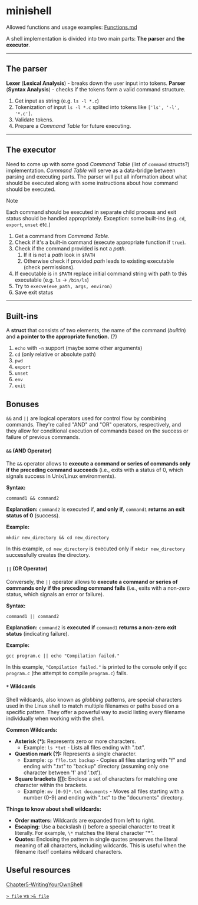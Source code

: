 # mini~~s~~hell

Allowed functions and usage examples: [Functions.md](/docs/Functions.md)

A shell implementation is divided into two main parts: **The parser** and **the executor**.

---
## The parser

**Lexer** (**Lexical Analysis**) - breaks down the user input into tokens.
**Parser** (**Syntax Analysis**) - checks if the tokens form a valid command structure.

1. Get input as string (e.g. `ls -l *.c`)
2. Tokenization of input
	`ls -l *.c`  splited into tokens like `['ls', '-l', '*.c']`.
3. Validate tokens.
4. Prepare a _Command Table_ for future executing.

---
## The executor

 Need to come up with some good _Command Table_ (list of `command` structs?) implementation.
 _Command Table_ will serve as a data-bridge between parsing and executing parts.
 The parser will put all information about what should be executed along with some instructions about how command should be executed.

> [!NOTE]
 > Each command should be executed in separate child process and exit status should be handled appropriately.
 > Exception: some built-ins (e.g. `cd`, `export`, `unset` etc.)

1. Get a command from _Command Table_.
2. Check if it's a built-in command (execute appropriate function if `true`).
3. Check if the command provided is not a _path_.
	1. If it is not a _path_ look in `$PATH`
	2. Otherwise check if provided _path_ leads to existing executable (check permissions).
4. If executable is in `$PATH` replace initial command string with path to this executable (e.g. `ls` -> `/bin/ls`)
5. Try to `execve(exe_path, args, environ)`
6. Save exit status

---
## Built-ins

A **struct** that consists of two elements, the name of the command (_builtin_) and **a pointer to the appropriate function.** (?)

1. `echo` with `-n` support (maybe some other arguments)
2. `cd` (only relative or absolute path)
3. `pwd`
4. `export`
5. `unset`
6. `env`
7. `exit`

## Bonuses

`&&` and `||` are logical operators used for control flow by combining commands.
They're called "AND" and "OR" operators, respectively, and they allow for conditional execution of commands based on the success or failure of previous commands.

#### `&&` (AND Operator)

The `&&` operator allows to **execute a command or series of commands only if the preceding command succeeds** (i.e., exits with a status of 0, which signals success in Unix/Linux environments).

**Syntax:**

```shell
command1 && command2
```

**Explanation:** `command2` is executed if, **and only if**, `command1` **returns an exit status of 0** (success).

**Example:**

```shell
mkdir new_directory && cd new_directory
```

In this example, `cd new_directory` is executed only if `mkdir new_directory` successfully creates the directory.

#### `||` (OR Operator)

Conversely, the `||` operator allows to **execute a command or series of commands only if the preceding command fails** (i.e., exits with a non-zero status, which signals an error or failure).

**Syntax:**

```shell
command1 || command2
```

**Explanation:** `command2` is **executed if** `command1` **returns a non-zero exit status** (indicating failure).

**Example:**

```shell
gcc program.c || echo "Compilation failed."
```

In this example, `"Compilation failed."` is printed to the console only if `gcc program.c` (the attempt to compile `program.c`) fails.

#### `*` Wildcards

Shell wildcards, also known as _globbing_ patterns, are special characters used in the Linux shell to match multiple filenames or paths based on a specific pattern. They offer a powerful way to avoid listing every filename individually when working with the shell.

**Common Wildcards:**
- **Asterisk (\*):** Represents zero or more characters.
	- Example: `ls *txt` - Lists all files ending with ".txt".
- **Question mark (?):** Represents a single character.
	- Example: `cp f?le.txt backup` - Copies all files starting with "f" and ending with ".txt" to "backup" directory (assuming only one character between 'f' and '.txt').
- **Square brackets (\[\]):** Enclose a set of characters for matching one character within the brackets.
	- Example: `mv [0-9]*.txt documents` - Moves all files starting with a number (0-9) and ending with ".txt" to the "documents" directory.

**Things to know about shell wildcards:**
- **Order matters:** Wildcards are expanded from left to right.
- **Escaping:** Use a backslash () before a special character to treat it literally. For example, `\*` matches the literal character "\*".
- **Quotes:** Enclosing the pattern in single quotes preserves the literal meaning of all characters, including wildcards. This is useful when the filename itself contains wildcard characters.

## Useful resources

[Chapter5-WritingYourOwnShell](https://www.cs.purdue.edu/homes/grr/SystemsProgrammingBook/Book/Chapter5-WritingYourOwnShell.pdf)

[`> file` vs `>& file`](https://g.co/gemini/share/18247f4d0570)

